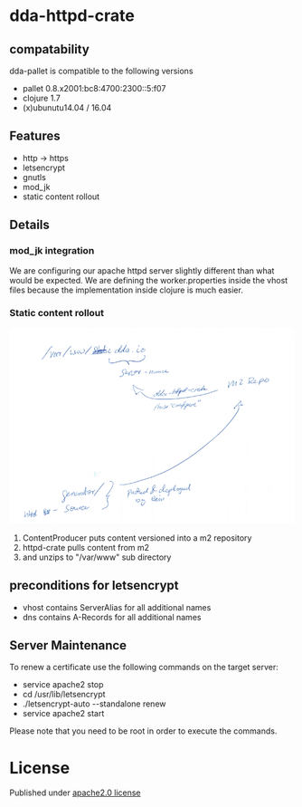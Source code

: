 # dda-httpd-crate
## compatability
dda-pallet is compatible to the following versions
 * pallet 0.8.x2001:bc8:4700:2300::5:f07
 * clojure 1.7
 * (x)ubunutu14.04 / 16.04

## Features
 * http -> https
 * letsencrypt
 * gnutls
 * mod_jk
 * static content rollout

## Details
### mod_jk integration
We are configuring our apache httpd server slightly different than what would be expected.
We are defining the worker.properties inside the vhost files because the implementation
inside clojure is much easier.

### Static content rollout

![RolloutStaticContent](/doc/RolloutStaticContent.png)

1. ContentProducer puts content versioned into a m2 repository
2. httpd-crate pulls content from m2
3. and unzips to "/var/www" sub directory


## preconditions for letsencrypt
* vhost contains ServerAlias for all additional names
* dns contains A-Records for all additional names

## Server Maintenance
To renew a certificate use the following commands on the target server:

* service apache2 stop
* cd /usr/lib/letsencrypt
* ./letsencrypt-auto --standalone renew
* service apache2 start

Please note that you need to be root in order to execute the commands.

# License
Published under [apache2.0 license](LICENSE.md)
